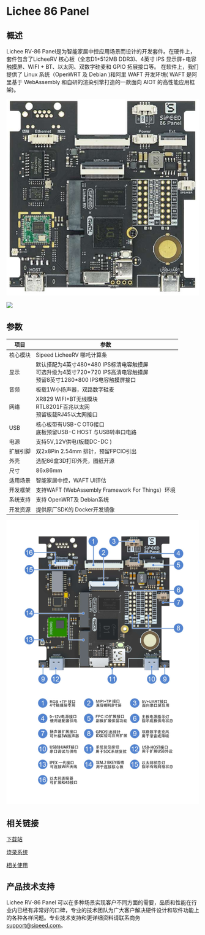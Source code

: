 # Lichee 86 Panel

## 概述

Lichee RV-86 Panel是为智能家居中控应用场景而设计的开发套件。在硬件上，套件包含了LicheeRV 核心板（全志D1+512MB DDR3)、4英寸 IPS 显示屏+电容触摸屏、WIFI + BT、以太网、双数字硅麦和 GPIO 拓展接口等。
在软件上，我们提供了 Linux 系统（OpenWRT 及 Debian )和阿里 WAFT 开发环境( WAFT 是阿里基于 WebAssembly 和自研的渲染引擎打造的一款面向 AIOT 的高性能应用框架)。

![](./../assets/RV/86_panel_1.png)

![](./../assets/RV/86_2.png)
## 参数
| 项目 | 参数 |
| --- | --- |
| 核心模块 | Sipeed LicheeRV 哪吒计算条 |
| 显示 | 默认搭配为4英寸480\*480 IPS标清电容触摸屏<br>可选升级为4英寸720\*720 IPS高清电容触摸屏<br>预留8英寸1280\*800 IPS电容触摸屏接口 |
| 音频 | 板载1W小扬声器，双路数字硅麦 |
| 网络 | XR829 WIFI+BT无线模块<br>RTL8201F百兆以太网<br>预留板载RJ45以太网接口 |
| USB | 核心板带有USB-C OTG接口 <br>底板预留USB-C HOST 与USB转串口电路 |
| 电源 | 支持5V,12V供电(板载DC-DC ) |
| 扩展引脚 | 双2x8Pin 2.54mm 排针，预留FPCIO引出 | 
| 外壳 | 选配86盒3D打印外壳，图纸开源 |
| 尺寸 | 86x86mm |
| 适用场景 | 智能家居中控，WAFT UI评估 |
| 开发框架 | 支持WAFT (WebAssembly Framework For Things）环境 |
| 系统支持 | 支持 OpenWRT及 Debian系统 |
| 开发资源 | 提供原厂SDK的 Docker开发镜像 |

![](./../assets/RV/86_pin.png)

## 相关链接

[下载站](https://dl.sipeed.com/shareURL/LICHEE/D1/Lichee_RV_86_panel)

[烧录系统](./flash.md)

[相关使用](./user.md)

## 产品技术支持

Lichee RV-86 Panel 可以在多种场景实现客户不同方面的需要，品质和性能在行业内已经有非常好的口碑，专业的技术团队为广大客户解决硬件设计和软件功能上的各种各样问题。专业技术支持和更详细资料请联系商务 <support@sipeed.com>。